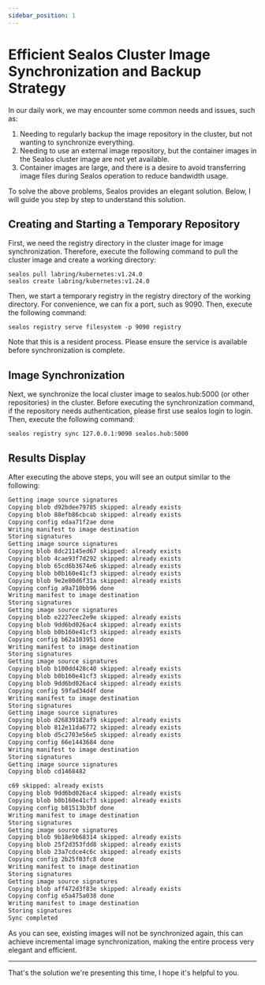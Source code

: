 ```yaml
---
sidebar_position: 1
---
```


# Efficient Sealos Cluster Image Synchronization and Backup Strategy

In our daily work, we may encounter some common needs and issues, such as:

1. Needing to regularly backup the image repository in the cluster, but not wanting to synchronize everything.
2. Needing to use an external image repository, but the container images in the Sealos cluster image are not yet available.
3. Container images are large, and there is a desire to avoid transferring image files during Sealos operation to reduce bandwidth usage.

To solve the above problems, Sealos provides an elegant solution. Below, I will guide you step by step to understand this solution.

## Creating and Starting a Temporary Repository

First, we need the registry directory in the cluster image for image synchronization. Therefore, execute the following command to pull the cluster image and create a working directory:

```shell
sealos pull labring/kubernetes:v1.24.0 
sealos create labring/kubernetes:v1.24.0
```

Then, we start a temporary registry in the registry directory of the working directory. For convenience, we can fix a port, such as 9090. Then, execute the following command:

```shell
sealos registry serve filesystem -p 9090 registry
```

Note that this is a resident process. Please ensure the service is available before synchronization is complete.

## Image Synchronization

Next, we synchronize the local cluster image to sealos.hub:5000 (or other repositories) in the cluster. Before executing the synchronization command, if the repository needs authentication, please first use sealos login to login. Then, execute the following command:

```shell
sealos registry sync 127.0.0.1:9090 sealos.hub:5000
```

## Results Display

After executing the above steps, you will see an output similar to the following:

```tex
Getting image source signatures
Copying blob d92bdee79785 skipped: already exists
Copying blob 88efb86cbcab skipped: already exists
Copying config edaa71f2ae done
Writing manifest to image destination
Storing signatures
Getting image source signatures
Copying blob 8dc21145ed67 skipped: already exists
Copying blob 4cae93f7d292 skipped: already exists
Copying blob 65cd6b3674e6 skipped: already exists
Copying blob b0b160e41cf3 skipped: already exists
Copying blob 9e2e80d6f31a skipped: already exists
Copying config a9a710bb96 done
Writing manifest to image destination
Storing signatures
Getting image source signatures
Copying blob e2227eec2e9e skipped: already exists
Copying blob 9dd6bd026ac4 skipped: already exists
Copying blob b0b160e41cf3 skipped: already exists
Copying config b62a103951 done
Writing manifest to image destination
Storing signatures
Getting image source signatures
Copying blob b100dd428c40 skipped: already exists
Copying blob b0b160e41cf3 skipped: already exists
Copying blob 9dd6bd026ac4 skipped: already exists
Copying config 59fad34d4f done
Writing manifest to image destination
Storing signatures
Getting image source signatures
Copying blob d26839182af9 skipped: already exists
Copying blob 812e11da6772 skipped: already exists
Copying blob d5c2703e56e5 skipped: already exists
Copying config 66e1443684 done
Writing manifest to image destination
Storing signatures
Getting image source signatures
Copying blob cd1468482

c69 skipped: already exists
Copying blob 9dd6bd026ac4 skipped: already exists
Copying blob b0b160e41cf3 skipped: already exists
Copying config b81513b3bf done
Writing manifest to image destination
Storing signatures
Getting image source signatures
Copying blob 9b18e9b68314 skipped: already exists
Copying blob 25f2d353fdd8 skipped: already exists
Copying blob 23a7cdce4c6c skipped: already exists
Copying config 2b25f03fc8 done
Writing manifest to image destination
Storing signatures
Getting image source signatures
Copying blob aff472d3f83e skipped: already exists
Copying config e5a475a038 done
Writing manifest to image destination
Storing signatures
Sync completed
```

As you can see, existing images will not be synchronized again, this can achieve incremental image synchronization, making the entire process very elegant and efficient.

---

That's the solution we're presenting this time, I hope it's helpful to you.

